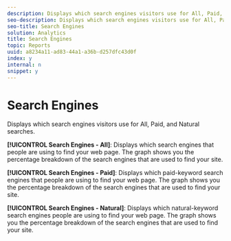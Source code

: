 ```yaml
---
description: Displays which search engines visitors use for All, Paid, and Natural searches.
seo-description: Displays which search engines visitors use for All, Paid, and Natural searches.
seo-title: Search Engines
solution: Analytics
title: Search Engines
topic: Reports
uuid: a8234a11-ad83-44a1-a36b-d257dfc43d0f
index: y
internal: n
snippet: y
---
```


# Search Engines

Displays which search engines visitors use for All, Paid, and Natural searches.

 **[!UICONTROL Search Engines - All]**: Displays which search engines that people are using to find your web page. The graph shows you the percentage breakdown of the search engines that are used to find your site.

**[!UICONTROL Search Engines - Paid]**: Displays which paid-keyword search engines that people are using to find your web page. The graph shows you the percentage breakdown of the search engines that are used to find your site.

**[!UICONTROL Search Engines - Natural]**: Displays which natural-keyword search engines people are using to find your web page. The graph shows you the percentage breakdown of the search engines that are used to find your site. 
